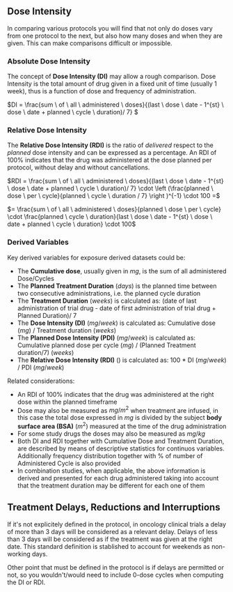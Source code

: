 ## Dose Intensity

In comparing various protocols you will find that not only do doses vary from one protocol to the next, but also how many doses and when they are given. This can make comparisons difficult or impossible.

### Absolute Dose Intensity

The concept of **Dose Intensity (DI)** may allow a rough comparison. Dose Intensity is the total amount of drug given in a fixed unit of time (usually 1 week), thus is a function of dose and frequency of administration.

$DI = \frac{sum \ of \ all \ administered \ doses}{(last \ dose \ date - 1^{st} \  dose \ date + planned \ cycle \ duration)/ 7} $

### Relative Dose Intensity

The **Relative Dose Intensity (RDI)** is the ratio of *delivered* respect to the *planned* dose intensity and can be expressed as a percentage. An RDI of 100% indicates that the drug was administered at the dose planned per protocol, without delay and without cancellations.

$RDI = \frac{sum \ of \ all \ administered \ doses}{(last \ dose \ date - 1^{st} \  dose \ date + planned \ cycle \ duration)/ 7} \cdot \left (\frac{planned \ dose \ per \ cycle}{planned \ cycle \ duration / 7}  \right )^{-1} \cdot 100 =$

$= \frac{sum \ of \ all \ administered \ doses}{planned \ dose \ per \ cycle} \cdot \frac{planned \ cycle \ duration}{last \ dose \ date - 1^{st} \  dose \ date + planned \ cycle \ duration} \cdot 100$

### Derived Variables

Key derived variables for exposure derived datasets could be:

* The **Cumulative dose**, usually given in $mg$, is the sum of all administered Dose/Cycles
* The **Planned Treatment Duration** ($days$) is the planned time between two consecutive administrations, i.e. the planned cycle duration
* The **Treatment Duration** ($weeks$) is calculated as: (date of last administration of trial drug - date of first administration of trial drug + Planned Duration)/ 7
* The **Dose Intensity (DI)** ($mg/week$) is calculated as: Cumulative dose ($mg$) / Treatment duration ($weeks$)
* The **Planned Dose Intensity (PDI)** ($mg/week$) is calculated as: Cumulative planned dose per cycle ($mg$) / (Planned Treatment duration/7) ($weeks$)
* The **Relative Dose Intensity (RDI)** ($%$) is calculated as: 100 * DI ($mg/week$) / PDI ($mg/week$)

Related considerations:

* An RDI of 100% indicates that the drug was administered at the right dose within the planned timeframe
* Dose may also be measured as $mg/m^2$ when treatment are infused, in this case the total dose expressed in $mg$ is divided by the subject **body surface area (BSA)** ($m^2$) measured at the time of the drug administration
* For some study drugs the doses may also be measured as $mg/kg$
* Both DI and RDI together with Cumulative Dose and Treatment Duration, are described by means of descriptive statistics for continuos variables. Additionally frequency distribution together with % of number of Administered Cycle is also provided
* In combination studies, when applicable, the above information is derived and presented for each drug administered taking into account that the treatment duration may be different for each one of them

## Treatment Delays, Reductions and Interruptions

If it's not explicitely defined in the protocol, in oncology clinical trials a delay of more than 3 days will be considered as a relevant delay. Delays of less than 3 days will be considered as if the treatment was given at the right date. This standard definition is stablished to account for weekends as non-working days.

Other point that must be defined in the protocol is if delays are permitted or not, so you wouldn't/would need to include 0-dose cycles when computing the DI or RDI.
